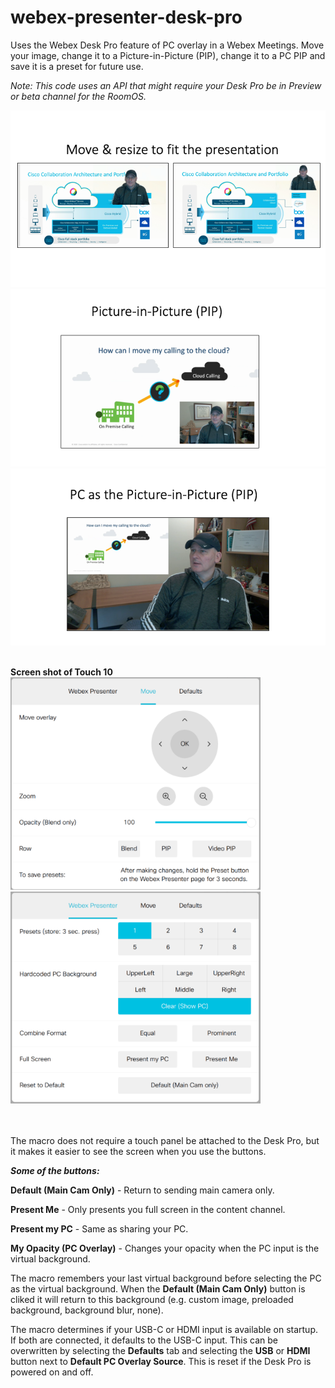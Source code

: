 # webex-presenter-desk-pro
Uses the Webex Desk Pro feature of PC overlay in a Webex Meetings.  Move your image, change it to a Picture-in-Picture (PIP), change it to a PC PIP and save it is a preset for future use.  
  
*Note: This code uses an API that might require your Desk Pro be in Preview or beta channel for the RoomOS.*

![Move and resive](./images/MoveAndResizeExample.png) <br/>
![PIP Example](./images/PIPexample.png)  ![PC PIP Example](./images/PCpipexample.png)<br/><br/>
  
**Screen shot of Touch 10** 
<br/><img src="./images/MoveZoomTab.png" width="400" />     <img src="./images/WebexPresenterTab.png" width="400" />
<br/><br/><br/>
   
The macro does not require a touch panel be attached to the Desk Pro, but it makes it easier to see the screen when you use the buttons.  
  
***Some of the buttons:***   
  
**Default (Main Cam Only)** - Return to sending main camera only. 
  
**Present Me** - Only presents you full screen in the content channel.  

**Present my PC** - Same as sharing your PC.  

**My Opacity (PC Overlay)** - Changes your opacity when the PC input is the virtual background. 

The macro remembers your last virtual background before selecting the PC as the virtual background.  When the **Default (Main Cam Only)** button is cliked it will return to this background (e.g. custom image, preloaded background, background blur, none).   

The macro determines if your USB-C or HDMI input is available on startup.  If both are connected, it defaults to the USB-C input.  This can be overwritten by selecting the **Defaults** tab and selecting the **USB** or **HDMI** button next to **Default PC Overlay Source**.  This is reset if the Desk Pro is powered on and off.  
 
